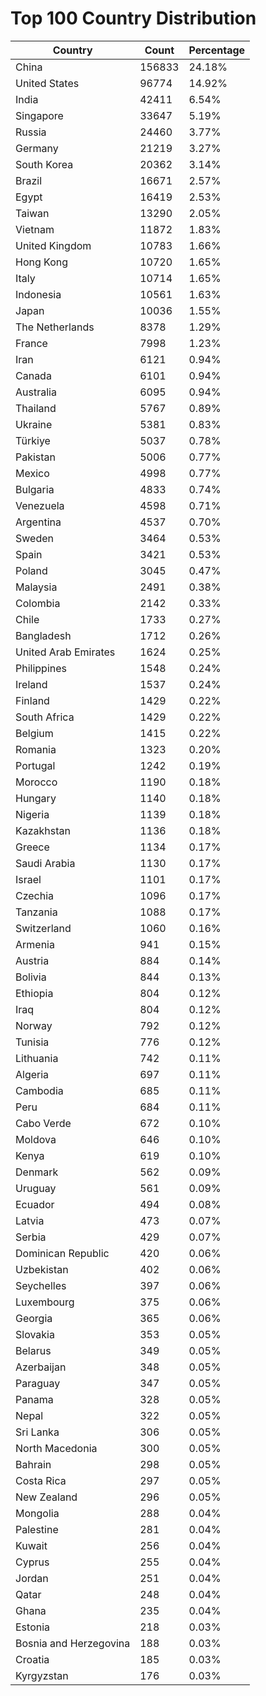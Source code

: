 # Top 100 Country Distribution
| Country | Count | Percentage |
|----|----|----|
| China | 156833 | 24.18% |
| United States | 96774 | 14.92% |
| India | 42411 | 6.54% |
| Singapore | 33647 | 5.19% |
| Russia | 24460 | 3.77% |
| Germany | 21219 | 3.27% |
| South Korea | 20362 | 3.14% |
| Brazil | 16671 | 2.57% |
| Egypt | 16419 | 2.53% |
| Taiwan | 13290 | 2.05% |
| Vietnam | 11872 | 1.83% |
| United Kingdom | 10783 | 1.66% |
| Hong Kong | 10720 | 1.65% |
| Italy | 10714 | 1.65% |
| Indonesia | 10561 | 1.63% |
| Japan | 10036 | 1.55% |
| The Netherlands | 8378 | 1.29% |
| France | 7998 | 1.23% |
| Iran | 6121 | 0.94% |
| Canada | 6101 | 0.94% |
| Australia | 6095 | 0.94% |
| Thailand | 5767 | 0.89% |
| Ukraine | 5381 | 0.83% |
| Türkiye | 5037 | 0.78% |
| Pakistan | 5006 | 0.77% |
| Mexico | 4998 | 0.77% |
| Bulgaria | 4833 | 0.74% |
| Venezuela | 4598 | 0.71% |
| Argentina | 4537 | 0.70% |
| Sweden | 3464 | 0.53% |
| Spain | 3421 | 0.53% |
| Poland | 3045 | 0.47% |
| Malaysia | 2491 | 0.38% |
| Colombia | 2142 | 0.33% |
| Chile | 1733 | 0.27% |
| Bangladesh | 1712 | 0.26% |
| United Arab Emirates | 1624 | 0.25% |
| Philippines | 1548 | 0.24% |
| Ireland | 1537 | 0.24% |
| Finland | 1429 | 0.22% |
| South Africa | 1429 | 0.22% |
| Belgium | 1415 | 0.22% |
| Romania | 1323 | 0.20% |
| Portugal | 1242 | 0.19% |
| Morocco | 1190 | 0.18% |
| Hungary | 1140 | 0.18% |
| Nigeria | 1139 | 0.18% |
| Kazakhstan | 1136 | 0.18% |
| Greece | 1134 | 0.17% |
| Saudi Arabia | 1130 | 0.17% |
| Israel | 1101 | 0.17% |
| Czechia | 1096 | 0.17% |
| Tanzania | 1088 | 0.17% |
| Switzerland | 1060 | 0.16% |
| Armenia | 941 | 0.15% |
| Austria | 884 | 0.14% |
| Bolivia | 844 | 0.13% |
| Ethiopia | 804 | 0.12% |
| Iraq | 804 | 0.12% |
| Norway | 792 | 0.12% |
| Tunisia | 776 | 0.12% |
| Lithuania | 742 | 0.11% |
| Algeria | 697 | 0.11% |
| Cambodia | 685 | 0.11% |
| Peru | 684 | 0.11% |
| Cabo Verde | 672 | 0.10% |
| Moldova | 646 | 0.10% |
| Kenya | 619 | 0.10% |
| Denmark | 562 | 0.09% |
| Uruguay | 561 | 0.09% |
| Ecuador | 494 | 0.08% |
| Latvia | 473 | 0.07% |
| Serbia | 429 | 0.07% |
| Dominican Republic | 420 | 0.06% |
| Uzbekistan | 402 | 0.06% |
| Seychelles | 397 | 0.06% |
| Luxembourg | 375 | 0.06% |
| Georgia | 365 | 0.06% |
| Slovakia | 353 | 0.05% |
| Belarus | 349 | 0.05% |
| Azerbaijan | 348 | 0.05% |
| Paraguay | 347 | 0.05% |
| Panama | 328 | 0.05% |
| Nepal | 322 | 0.05% |
| Sri Lanka | 306 | 0.05% |
| North Macedonia | 300 | 0.05% |
| Bahrain | 298 | 0.05% |
| Costa Rica | 297 | 0.05% |
| New Zealand | 296 | 0.05% |
| Mongolia | 288 | 0.04% |
| Palestine | 281 | 0.04% |
| Kuwait | 256 | 0.04% |
| Cyprus | 255 | 0.04% |
| Jordan | 251 | 0.04% |
| Qatar | 248 | 0.04% |
| Ghana | 235 | 0.04% |
| Estonia | 218 | 0.03% |
| Bosnia and Herzegovina | 188 | 0.03% |
| Croatia | 185 | 0.03% |
| Kyrgyzstan | 176 | 0.03% |
